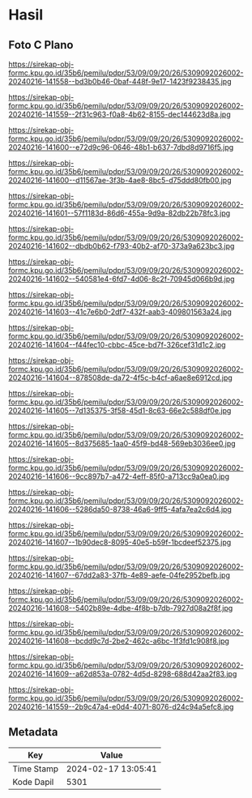 # Hasil

## Foto C Plano

https://sirekap-obj-formc.kpu.go.id/35b6/pemilu/pdpr/53/09/09/20/26/5309092026002-20240216-141558--bd3b0b46-0baf-448f-9e17-1423f9238435.jpg

https://sirekap-obj-formc.kpu.go.id/35b6/pemilu/pdpr/53/09/09/20/26/5309092026002-20240216-141559--2f31c963-f0a8-4b62-8155-dec144623d8a.jpg

https://sirekap-obj-formc.kpu.go.id/35b6/pemilu/pdpr/53/09/09/20/26/5309092026002-20240216-141600--e72d9c96-0646-48b1-b637-7dbd8d9716f5.jpg

https://sirekap-obj-formc.kpu.go.id/35b6/pemilu/pdpr/53/09/09/20/26/5309092026002-20240216-141600--d11567ae-3f3b-4ae8-8bc5-d75ddd80fb00.jpg

https://sirekap-obj-formc.kpu.go.id/35b6/pemilu/pdpr/53/09/09/20/26/5309092026002-20240216-141601--57f1183d-86d6-455a-9d9a-82db22b78fc3.jpg

https://sirekap-obj-formc.kpu.go.id/35b6/pemilu/pdpr/53/09/09/20/26/5309092026002-20240216-141602--dbdb0b62-f793-40b2-af70-373a9a623bc3.jpg

https://sirekap-obj-formc.kpu.go.id/35b6/pemilu/pdpr/53/09/09/20/26/5309092026002-20240216-141602--540581e4-6fd7-4d06-8c2f-70945d066b9d.jpg

https://sirekap-obj-formc.kpu.go.id/35b6/pemilu/pdpr/53/09/09/20/26/5309092026002-20240216-141603--41c7e6b0-2df7-432f-aab3-409801563a24.jpg

https://sirekap-obj-formc.kpu.go.id/35b6/pemilu/pdpr/53/09/09/20/26/5309092026002-20240216-141604--f44fec10-cbbc-45ce-bd7f-326cef31d1c2.jpg

https://sirekap-obj-formc.kpu.go.id/35b6/pemilu/pdpr/53/09/09/20/26/5309092026002-20240216-141604--878508de-da72-4f5c-b4cf-a6ae8e6912cd.jpg

https://sirekap-obj-formc.kpu.go.id/35b6/pemilu/pdpr/53/09/09/20/26/5309092026002-20240216-141605--7d135375-3f58-45d1-8c63-66e2c588df0e.jpg

https://sirekap-obj-formc.kpu.go.id/35b6/pemilu/pdpr/53/09/09/20/26/5309092026002-20240216-141605--8d375685-1aa0-45f9-bd48-569eb3036ee0.jpg

https://sirekap-obj-formc.kpu.go.id/35b6/pemilu/pdpr/53/09/09/20/26/5309092026002-20240216-141606--9cc897b7-a472-4eff-85f0-a713cc9a0ea0.jpg

https://sirekap-obj-formc.kpu.go.id/35b6/pemilu/pdpr/53/09/09/20/26/5309092026002-20240216-141606--5286da50-8738-46a6-9ff5-4afa7ea2c6d4.jpg

https://sirekap-obj-formc.kpu.go.id/35b6/pemilu/pdpr/53/09/09/20/26/5309092026002-20240216-141607--1b90dec8-8095-40e5-b59f-1bcdeef52375.jpg

https://sirekap-obj-formc.kpu.go.id/35b6/pemilu/pdpr/53/09/09/20/26/5309092026002-20240216-141607--67dd2a83-37fb-4e89-aefe-04fe2952befb.jpg

https://sirekap-obj-formc.kpu.go.id/35b6/pemilu/pdpr/53/09/09/20/26/5309092026002-20240216-141608--5402b89e-4dbe-4f8b-b7db-7927d08a2f8f.jpg

https://sirekap-obj-formc.kpu.go.id/35b6/pemilu/pdpr/53/09/09/20/26/5309092026002-20240216-141608--bcdd9c7d-2be2-462c-a6bc-1f3fd1c908f8.jpg

https://sirekap-obj-formc.kpu.go.id/35b6/pemilu/pdpr/53/09/09/20/26/5309092026002-20240216-141609--a62d853a-0782-4d5d-8298-688d42aa2f83.jpg

https://sirekap-obj-formc.kpu.go.id/35b6/pemilu/pdpr/53/09/09/20/26/5309092026002-20240216-141559--2b9c47a4-e0d4-4071-8076-d24c94a5efc8.jpg


## Metadata

| Key        | Value               |
| ---------- | ------------------- |
| Time Stamp | 2024-02-17 13:05:41 |
| Kode Dapil | 5301                |



